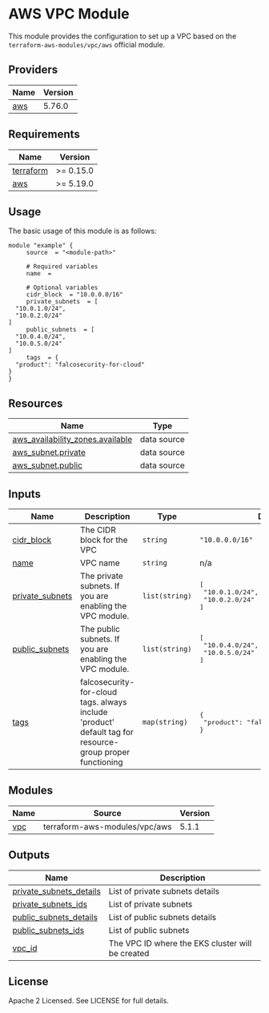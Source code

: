# AWS VPC Module

This module provides the configuration to set up a VPC based on the `terraform-aws-modules/vpc/aws` official module.

<!-- BEGIN_TF_DOCS -->
## Providers

| Name | Version |
|------|---------|
| <a name="provider_aws"></a> [aws](#provider\_aws) | 5.76.0 |

## Requirements

| Name | Version |
|------|---------|
| <a name="requirement_terraform"></a> [terraform](#requirement\_terraform) | >= 0.15.0 |
| <a name="requirement_aws"></a> [aws](#requirement\_aws) | >= 5.19.0 |

## Usage

The basic usage of this module is as follows:

```hcl
module "example" {
	 source  = "<module-path>"

	 # Required variables
	 name  =

	 # Optional variables
	 cidr_block  = "10.0.0.0/16"
	 private_subnets  = [
  "10.0.1.0/24",
  "10.0.2.0/24"
]
	 public_subnets  = [
  "10.0.4.0/24",
  "10.0.5.0/24"
]
	 tags  = {
  "product": "falcosecurity-for-cloud"
}
}
```

## Resources

| Name | Type |
|------|------|
| [aws_availability_zones.available](https://registry.terraform.io/providers/hashicorp/aws/latest/docs/data-sources/availability_zones) | data source |
| [aws_subnet.private](https://registry.terraform.io/providers/hashicorp/aws/latest/docs/data-sources/subnet) | data source |
| [aws_subnet.public](https://registry.terraform.io/providers/hashicorp/aws/latest/docs/data-sources/subnet) | data source |

## Inputs

| Name | Description | Type | Default | Required |
|------|-------------|------|---------|:--------:|
| <a name="input_cidr_block"></a> [cidr\_block](#input\_cidr\_block) | The CIDR block for the VPC | `string` | `"10.0.0.0/16"` | no |
| <a name="input_name"></a> [name](#input\_name) | VPC name | `string` | n/a | yes |
| <a name="input_private_subnets"></a> [private\_subnets](#input\_private\_subnets) | The private subnets. If you are enabling the VPC module. | `list(string)` | <pre>[<br>  "10.0.1.0/24",<br>  "10.0.2.0/24"<br>]</pre> | no |
| <a name="input_public_subnets"></a> [public\_subnets](#input\_public\_subnets) | The public subnets. If you are enabling the VPC module. | `list(string)` | <pre>[<br>  "10.0.4.0/24",<br>  "10.0.5.0/24"<br>]</pre> | no |
| <a name="input_tags"></a> [tags](#input\_tags) | falcosecurity-for-cloud tags. always include 'product' default tag for resource-group proper functioning | `map(string)` | <pre>{<br>  "product": "falcosecurity-for-cloud"<br>}</pre> | no |

## Modules

| Name | Source | Version |
|------|--------|---------|
| <a name="module_vpc"></a> [vpc](#module\_vpc) | terraform-aws-modules/vpc/aws | 5.1.1 |

## Outputs

| Name | Description |
|------|-------------|
| <a name="output_private_subnets_details"></a> [private\_subnets\_details](#output\_private\_subnets\_details) | List of private subnets details |
| <a name="output_private_subnets_ids"></a> [private\_subnets\_ids](#output\_private\_subnets\_ids) | List of private subnets |
| <a name="output_public_subnets_details"></a> [public\_subnets\_details](#output\_public\_subnets\_details) | List of public subnets details |
| <a name="output_public_subnets_ids"></a> [public\_subnets\_ids](#output\_public\_subnets\_ids) | List of public subnets |
| <a name="output_vpc_id"></a> [vpc\_id](#output\_vpc\_id) | The VPC ID where the EKS cluster will be created |
<!-- END_TF_DOCS -->

## License

Apache 2 Licensed. See LICENSE for full details.
